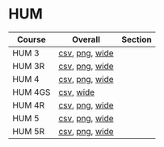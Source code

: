# HUM

| Course | Overall | Section |
| ------ | ------- | ------- |
| HUM 3 | [csv](https://github.com/UCSD-Historical-Enrollment-Data/2025Summer1/blob/main/overall/HUM%203.csv), [png](https://raw.githubusercontent.com/UCSD-Historical-Enrollment-Data/2025Summer1/main/plot_overall/HUM%203.png), [wide](https://raw.githubusercontent.com/UCSD-Historical-Enrollment-Data/2025Summer1/main/plot_overall_wide/HUM%203.png) |  |
| HUM 3R | [csv](https://github.com/UCSD-Historical-Enrollment-Data/2025Summer1/blob/main/overall/HUM%203R.csv), [png](https://raw.githubusercontent.com/UCSD-Historical-Enrollment-Data/2025Summer1/main/plot_overall/HUM%203R.png), [wide](https://raw.githubusercontent.com/UCSD-Historical-Enrollment-Data/2025Summer1/main/plot_overall_wide/HUM%203R.png) |  |
| HUM 4 | [csv](https://github.com/UCSD-Historical-Enrollment-Data/2025Summer1/blob/main/overall/HUM%204.csv), [png](https://raw.githubusercontent.com/UCSD-Historical-Enrollment-Data/2025Summer1/main/plot_overall/HUM%204.png), [wide](https://raw.githubusercontent.com/UCSD-Historical-Enrollment-Data/2025Summer1/main/plot_overall_wide/HUM%204.png) |  |
| HUM 4GS | [csv](https://github.com/UCSD-Historical-Enrollment-Data/2025Summer1/blob/main/overall/HUM%204GS.csv), [wide](https://raw.githubusercontent.com/UCSD-Historical-Enrollment-Data/2025Summer1/main/plot_overall_wide/HUM%204GS.png) |  |
| HUM 4R | [csv](https://github.com/UCSD-Historical-Enrollment-Data/2025Summer1/blob/main/overall/HUM%204R.csv), [png](https://raw.githubusercontent.com/UCSD-Historical-Enrollment-Data/2025Summer1/main/plot_overall/HUM%204R.png), [wide](https://raw.githubusercontent.com/UCSD-Historical-Enrollment-Data/2025Summer1/main/plot_overall_wide/HUM%204R.png) |  |
| HUM 5 | [csv](https://github.com/UCSD-Historical-Enrollment-Data/2025Summer1/blob/main/overall/HUM%205.csv), [png](https://raw.githubusercontent.com/UCSD-Historical-Enrollment-Data/2025Summer1/main/plot_overall/HUM%205.png), [wide](https://raw.githubusercontent.com/UCSD-Historical-Enrollment-Data/2025Summer1/main/plot_overall_wide/HUM%205.png) |  |
| HUM 5R | [csv](https://github.com/UCSD-Historical-Enrollment-Data/2025Summer1/blob/main/overall/HUM%205R.csv), [png](https://raw.githubusercontent.com/UCSD-Historical-Enrollment-Data/2025Summer1/main/plot_overall/HUM%205R.png), [wide](https://raw.githubusercontent.com/UCSD-Historical-Enrollment-Data/2025Summer1/main/plot_overall_wide/HUM%205R.png) |  |
